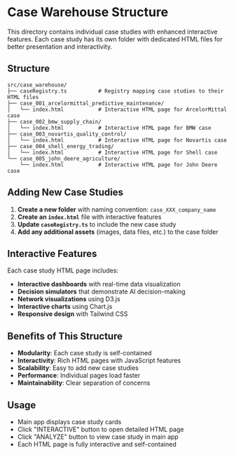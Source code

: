# Case Warehouse Structure

This directory contains individual case studies with enhanced interactive features. Each case study has its own folder with dedicated HTML files for better presentation and interactivity.

## Structure

```
src/case_warehouse/
├── caseRegistry.ts          # Registry mapping case studies to their HTML files
├── case_001_arcelormittal_predictive_maintenance/
│   └── index.html           # Interactive HTML page for ArcelorMittal case
├── case_002_bmw_supply_chain/
│   └── index.html           # Interactive HTML page for BMW case
├── case_003_novartis_quality_control/
│   └── index.html           # Interactive HTML page for Novartis case
├── case_004_shell_energy_trading/
│   └── index.html           # Interactive HTML page for Shell case
└── case_005_john_deere_agriculture/
    └── index.html           # Interactive HTML page for John Deere case
```

## Adding New Case Studies

1. **Create a new folder** with naming convention: `case_XXX_company_name`
2. **Create an `index.html`** file with interactive features
3. **Update `caseRegistry.ts`** to include the new case study
4. **Add any additional assets** (images, data files, etc.) to the case folder

## Interactive Features

Each case study HTML page includes:
- **Interactive dashboards** with real-time data visualization
- **Decision simulators** that demonstrate AI decision-making
- **Network visualizations** using D3.js
- **Interactive charts** using Chart.js
- **Responsive design** with Tailwind CSS

## Benefits of This Structure

- **Modularity**: Each case study is self-contained
- **Interactivity**: Rich HTML pages with JavaScript features
- **Scalability**: Easy to add new case studies
- **Performance**: Individual pages load faster
- **Maintainability**: Clear separation of concerns

## Usage

- Main app displays case study cards
- Click "INTERACTIVE" button to open detailed HTML page
- Click "ANALYZE" button to view case study in main app
- Each HTML page is fully interactive and self-contained 
